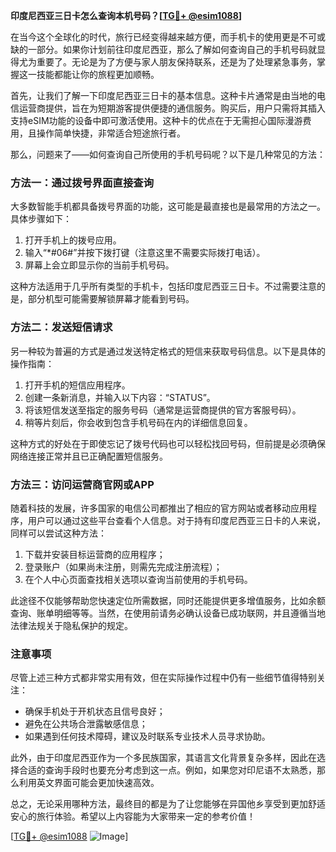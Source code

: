 **印度尼西亚三日卡怎么查询本机号码？[[TG💪+ @esim1088](https://t.me/s/esim1088)]**

在当今这个全球化的时代，旅行已经变得越来越方便，而手机卡的使用更是不可或缺的一部分。如果你计划前往印度尼西亚，那么了解如何查询自己的手机号码就显得尤为重要了。无论是为了方便与家人朋友保持联系，还是为了处理紧急事务，掌握这一技能都能让你的旅程更加顺畅。

首先，让我们了解一下印度尼西亚三日卡的基本信息。这种卡片通常是由当地的电信运营商提供，旨在为短期游客提供便捷的通信服务。购买后，用户只需将其插入支持eSIM功能的设备中即可激活使用。这种卡的优点在于无需担心国际漫游费用，且操作简单快捷，非常适合短途旅行者。

那么，问题来了——如何查询自己所使用的手机号码呢？以下是几种常见的方法：

### 方法一：通过拨号界面直接查询

大多数智能手机都具备拨号界面的功能，这可能是最直接也是最常用的方法之一。具体步骤如下：
1. 打开手机上的拨号应用。
2. 输入“*#06#”并按下拨打键（注意这里不需要实际拨打电话）。
3. 屏幕上会立即显示你的当前手机号码。

这种方法适用于几乎所有类型的手机卡，包括印度尼西亚三日卡。不过需要注意的是，部分机型可能需要解锁屏幕才能看到号码。

### 方法二：发送短信请求

另一种较为普遍的方式是通过发送特定格式的短信来获取号码信息。以下是具体的操作指南：
1. 打开手机的短信应用程序。
2. 创建一条新消息，并输入以下内容：“STATUS”。
3. 将该短信发送至指定的服务号码（通常是运营商提供的官方客服号码）。
4. 稍等片刻后，你会收到包含手机号码在内的详细信息回复。

这种方式的好处在于即使忘记了拨号代码也可以轻松找回号码，但前提是必须确保网络连接正常并且已正确配置短信服务。

### 方法三：访问运营商官网或APP

随着科技的发展，许多国家的电信公司都推出了相应的官方网站或者移动应用程序，用户可以通过这些平台查看个人信息。对于持有印度尼西亚三日卡的人来说，同样可以尝试这种方法：
1. 下载并安装目标运营商的应用程序；
2. 登录账户（如果尚未注册，则需先完成注册流程）；
3. 在个人中心页面查找相关选项以查询当前使用的手机号码。

此途径不仅能够帮助您快速定位所需数据，同时还能提供更多增值服务，比如余额查询、账单明细等等。当然，在使用前请务必确认设备已成功联网，并且遵循当地法律法规关于隐私保护的规定。

### 注意事项

尽管上述三种方式都非常实用有效，但在实际操作过程中仍有一些细节值得特别关注：
- 确保手机处于开机状态且信号良好；
- 避免在公共场合泄露敏感信息；
- 如果遇到任何技术障碍，建议及时联系专业技术人员寻求协助。

此外，由于印度尼西亚作为一个多民族国家，其语言文化背景复杂多样，因此在选择合适的查询手段时也要充分考虑到这一点。例如，如果您对印尼语不太熟悉，那么利用英文界面可能会更加快速高效。

总之，无论采用哪种方法，最终目的都是为了让您能够在异国他乡享受到更加舒适安心的旅行体验。希望以上内容能为大家带来一定的参考价值！

[[TG💪+ @esim1088](https://t.me/s/esim1088) ![Image](https://i.postimg.cc/4NQfJmqS/Snipaste-2025-05-13-00-14-12.png)]